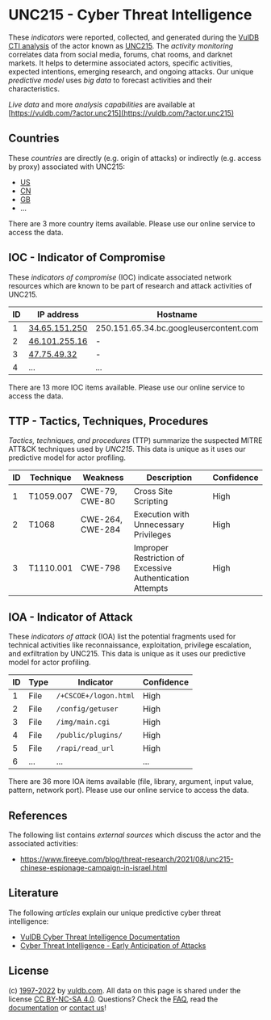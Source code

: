 # UNC215 - Cyber Threat Intelligence

These _indicators_ were reported, collected, and generated during the [VulDB CTI analysis](https://vuldb.com/?kb.cti) of the actor known as [UNC215](https://vuldb.com/?actor.unc215). The _activity monitoring_ correlates data from social media, forums, chat rooms, and darknet markets. It helps to determine associated actors, specific activities, expected intentions, emerging research, and ongoing attacks. Our unique _predictive model_ uses _big data_ to forecast activities and their characteristics.

_Live data_ and more _analysis capabilities_ are available at [https://vuldb.com/?actor.unc215](https://vuldb.com/?actor.unc215)

## Countries

These _countries_ are directly (e.g. origin of attacks) or indirectly (e.g. access by proxy) associated with UNC215:

* [US](https://vuldb.com/?country.us)
* [CN](https://vuldb.com/?country.cn)
* [GB](https://vuldb.com/?country.gb)
* ...

There are 3 more country items available. Please use our online service to access the data.

## IOC - Indicator of Compromise

These _indicators of compromise_ (IOC) indicate associated network resources which are known to be part of research and attack activities of UNC215.

ID | IP address | Hostname | Campaign | Confidence
-- | ---------- | -------- | -------- | ----------
1 | [34.65.151.250](https://vuldb.com/?ip.34.65.151.250) | 250.151.65.34.bc.googleusercontent.com | - | Medium
2 | [46.101.255.16](https://vuldb.com/?ip.46.101.255.16) | - | - | High
3 | [47.75.49.32](https://vuldb.com/?ip.47.75.49.32) | - | - | High
4 | ... | ... | ... | ...

There are 13 more IOC items available. Please use our online service to access the data.

## TTP - Tactics, Techniques, Procedures

_Tactics, techniques, and procedures_ (TTP) summarize the suspected MITRE ATT&CK techniques used by _UNC215_. This data is unique as it uses our predictive model for actor profiling.

ID | Technique | Weakness | Description | Confidence
-- | --------- | -------- | ----------- | ----------
1 | T1059.007 | CWE-79, CWE-80 | Cross Site Scripting | High
2 | T1068 | CWE-264, CWE-284 | Execution with Unnecessary Privileges | High
3 | T1110.001 | CWE-798 | Improper Restriction of Excessive Authentication Attempts | High

## IOA - Indicator of Attack

These _indicators of attack_ (IOA) list the potential fragments used for technical activities like reconnaissance, exploitation, privilege escalation, and exfiltration by UNC215. This data is unique as it uses our predictive model for actor profiling.

ID | Type | Indicator | Confidence
-- | ---- | --------- | ----------
1 | File | `/+CSCOE+/logon.html` | High
2 | File | `/config/getuser` | High
3 | File | `/img/main.cgi` | High
4 | File | `/public/plugins/` | High
5 | File | `/rapi/read_url` | High
6 | ... | ... | ...

There are 36 more IOA items available (file, library, argument, input value, pattern, network port). Please use our online service to access the data.

## References

The following list contains _external sources_ which discuss the actor and the associated activities:

* https://www.fireeye.com/blog/threat-research/2021/08/unc215-chinese-espionage-campaign-in-israel.html

## Literature

The following _articles_ explain our unique predictive cyber threat intelligence:

* [VulDB Cyber Threat Intelligence Documentation](https://vuldb.com/?kb.cti)
* [Cyber Threat Intelligence - Early Anticipation of Attacks](https://www.scip.ch/en/?labs.20201022)

## License

(c) [1997-2022](https://vuldb.com/?kb.changelog) by [vuldb.com](https://vuldb.com/?kb.about). All data on this page is shared under the license [CC BY-NC-SA 4.0](https://creativecommons.org/licenses/by-nc-sa/4.0/). Questions? Check the [FAQ](https://vuldb.com/?kb.faq), read the [documentation](https://vuldb.com/?kb) or [contact us](https://vuldb.com/?contact)!
